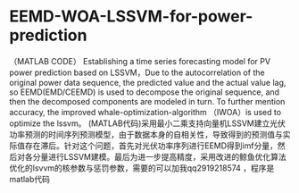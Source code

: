 # EEMD-WOA-LSSVM-for-power-prediction
（MATLAB CODE） Establishing a time series forecasting model for PV power prediction based on LSSVM，Due to the autocorrelation of the original power data sequence, the predicted value and the actual value lag, so EEMD(EMD/CEEMD) is used to decompose the original  sequence, and then the decomposed components are modeled in turn. To further mention accuracy, the improved whale-optimization-algorithm  （IWOA）is used to optimize the lssvm。 (MATLAB代码)采用最小二乘支持向量机LSSVM建立光伏功率预测的时间序列预测模型，由于数据本身的自相关性，导致得到的预测值与实际值存在滞后。针对这个问题，首先对光伏功率序列进行EEMD得到imf分量，然后对各分量进行LSSVM建模。最后为进一步提高精度，采用改进的鲸鱼优化算法优化的lsvvm的核参数与惩罚参数，需要的可以加我qq2919218574 ，程序是matlab代码
